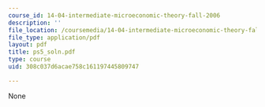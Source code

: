 ```yaml
---
course_id: 14-04-intermediate-microeconomic-theory-fall-2006
description: ''
file_location: /coursemedia/14-04-intermediate-microeconomic-theory-fall-2006/308c037d6acae758c161197445809747_ps5_soln.pdf
file_type: application/pdf
layout: pdf
title: ps5_soln.pdf
type: course
uid: 308c037d6acae758c161197445809747

---
```

None